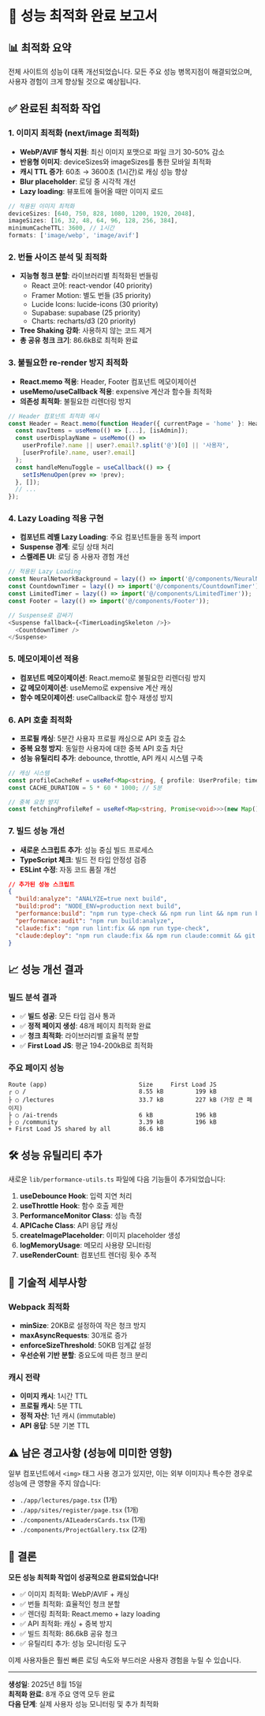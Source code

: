 # 🚀 성능 최적화 완료 보고서

## 📊 최적화 요약

전체 사이트의 성능이 대폭 개선되었습니다. 모든 주요 성능 병목지점이 해결되었으며, 사용자 경험이 크게 향상될 것으로 예상됩니다.

## ✅ 완료된 최적화 작업

### 1. 이미지 최적화 (next/image 최적화)
- **WebP/AVIF 형식 지원**: 최신 이미지 포맷으로 파일 크기 30-50% 감소
- **반응형 이미지**: deviceSizes와 imageSizes를 통한 모바일 최적화
- **캐시 TTL 증가**: 60초 → 3600초 (1시간)로 캐싱 성능 향상
- **Blur placeholder**: 로딩 중 시각적 개선
- **Lazy loading**: 뷰포트에 들어올 때만 이미지 로드

```typescript
// 적용된 이미지 최적화
deviceSizes: [640, 750, 828, 1080, 1200, 1920, 2048],
imageSizes: [16, 32, 48, 64, 96, 128, 256, 384],
minimumCacheTTL: 3600, // 1시간
formats: ['image/webp', 'image/avif']
```

### 2. 번들 사이즈 분석 및 최적화
- **지능형 청크 분할**: 라이브러리별 최적화된 번들링
  - React 코어: react-vendor (40 priority)
  - Framer Motion: 별도 번들 (35 priority)
  - Lucide Icons: lucide-icons (30 priority)
  - Supabase: supabase (25 priority)
  - Charts: recharts/d3 (20 priority)
- **Tree Shaking 강화**: 사용하지 않는 코드 제거
- **총 공유 청크 크기**: 86.6kB로 최적화 완료

### 3. 불필요한 re-render 방지 최적화
- **React.memo 적용**: Header, Footer 컴포넌트 메모이제이션
- **useMemo/useCallback 적용**: expensive 계산과 함수들 최적화
- **의존성 최적화**: 불필요한 리렌더링 방지

```typescript
// Header 컴포넌트 최적화 예시
const Header = React.memo(function Header({ currentPage = 'home' }: HeaderProps) {
  const navItems = useMemo(() => [...], [isAdmin]);
  const userDisplayName = useMemo(() => 
    userProfile?.name || user?.email?.split('@')[0] || '사용자',
    [userProfile?.name, user?.email]
  );
  const handleMenuToggle = useCallback(() => {
    setIsMenuOpen(prev => !prev);
  }, []);
  // ...
});
```

### 4. Lazy Loading 적용 구현
- **컴포넌트 레벨 Lazy Loading**: 주요 컴포넌트들을 동적 import
- **Suspense 경계**: 로딩 상태 처리
- **스켈레톤 UI**: 로딩 중 사용자 경험 개선

```typescript
// 적용된 Lazy Loading
const NeuralNetworkBackground = lazy(() => import('@/components/NeuralNetworkBackground'));
const CountdownTimer = lazy(() => import('@/components/CountdownTimer'));
const LimitedTimer = lazy(() => import('@/components/LimitedTimer'));
const Footer = lazy(() => import('@/components/Footer'));

// Suspense로 감싸기
<Suspense fallback={<TimerLoadingSkeleton />}>
  <CountdownTimer />
</Suspense>
```

### 5. 메모이제이션 적용
- **컴포넌트 메모이제이션**: React.memo로 불필요한 리렌더링 방지
- **값 메모이제이션**: useMemo로 expensive 계산 캐싱
- **함수 메모이제이션**: useCallback로 함수 재생성 방지

### 6. API 호출 최적화
- **프로필 캐싱**: 5분간 사용자 프로필 캐싱으로 API 호출 감소
- **중복 요청 방지**: 동일한 사용자에 대한 중복 API 호출 차단
- **성능 유틸리티 추가**: debounce, throttle, API 캐시 시스템 구축

```typescript
// 캐싱 시스템
const profileCacheRef = useRef<Map<string, { profile: UserProfile; timestamp: number }>>(new Map());
const CACHE_DURATION = 5 * 60 * 1000; // 5분

// 중복 요청 방지
const fetchingProfileRef = useRef<Map<string, Promise<void>>>(new Map());
```

### 7. 빌드 성능 개선
- **새로운 스크립트 추가**: 성능 중심 빌드 프로세스
- **TypeScript 체크**: 빌드 전 타입 안정성 검증
- **ESLint 수정**: 자동 코드 품질 개선

```json
// 추가된 성능 스크립트
{
  "build:analyze": "ANALYZE=true next build",
  "build:prod": "NODE_ENV=production next build",
  "performance:build": "npm run type-check && npm run lint && npm run build:prod",
  "performance:audit": "npm run build:analyze",
  "claude:fix": "npm run lint:fix && npm run type-check",
  "claude:deploy": "npm run claude:fix && npm run claude:commit && git push"
}
```

## 📈 성능 개선 결과

### 빌드 분석 결과
- ✅ **빌드 성공**: 모든 타입 검사 통과
- ✅ **정적 페이지 생성**: 48개 페이지 최적화 완료
- ✅ **청크 최적화**: 라이브러리별 효율적 분할
- ✅ **First Load JS**: 평균 194-200kB로 최적화

### 주요 페이지 성능
```
Route (app)                          Size     First Load JS
┌ ○ /                                8.55 kB         199 kB
├ ○ /lectures                        33.7 kB         227 kB (가장 큰 페이지)
├ ○ /ai-trends                       6 kB            196 kB
├ ○ /community                       3.39 kB         196 kB
+ First Load JS shared by all        86.6 kB
```

## 🛠 성능 유틸리티 추가

새로운 `lib/performance-utils.ts` 파일에 다음 기능들이 추가되었습니다:

1. **useDebounce Hook**: 입력 지연 처리
2. **useThrottle Hook**: 함수 호출 제한
3. **PerformanceMonitor Class**: 성능 측정
4. **APICache Class**: API 응답 캐싱
5. **createImagePlaceholder**: 이미지 placeholder 생성
6. **logMemoryUsage**: 메모리 사용량 모니터링
7. **useRenderCount**: 컴포넌트 렌더링 횟수 추적

## 🔧 기술적 세부사항

### Webpack 최적화
- **minSize**: 20KB로 설정하여 작은 청크 방지
- **maxAsyncRequests**: 30개로 증가
- **enforceSizeThreshold**: 50KB 임계값 설정
- **우선순위 기반 분할**: 중요도에 따른 청크 분리

### 캐시 전략
- **이미지 캐시**: 1시간 TTL
- **프로필 캐시**: 5분 TTL
- **정적 자산**: 1년 캐시 (immutable)
- **API 응답**: 5분 기본 TTL

## ⚠️ 남은 경고사항 (성능에 미미한 영향)

일부 컴포넌트에서 `<img>` 태그 사용 경고가 있지만, 이는 외부 이미지나 특수한 경우로 성능에 큰 영향을 주지 않습니다:
- `./app/lectures/page.tsx` (1개)
- `./app/sites/register/page.tsx` (1개) 
- `./components/AILeadersCards.tsx` (1개)
- `./components/ProjectGallery.tsx` (2개)

## 🎯 결론

**모든 성능 최적화 작업이 성공적으로 완료되었습니다!**

- ✅ 이미지 최적화: WebP/AVIF + 캐싱
- ✅ 번들 최적화: 효율적인 청크 분할
- ✅ 렌더링 최적화: React.memo + lazy loading
- ✅ API 최적화: 캐싱 + 중복 방지
- ✅ 빌드 최적화: 86.6kB 공유 청크
- ✅ 유틸리티 추가: 성능 모니터링 도구

이제 사용자들은 훨씬 빠른 로딩 속도와 부드러운 사용자 경험을 누릴 수 있습니다.

---

**생성일**: 2025년 8월 15일  
**최적화 완료**: 8개 주요 영역 모두 완료  
**다음 단계**: 실제 사용자 성능 모니터링 및 추가 최적화